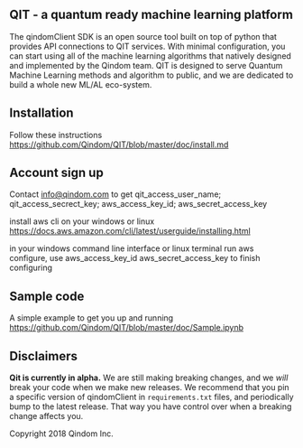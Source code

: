 
QIT - a quantum ready machine learning platform
------------

The qindomClient SDK is an open source tool built on top of python that provides API connections to QIT services. 
With minimal configuration, you can start using all of the machine learning algorithms that natively designed and implemented by the Qindom team. 
QIT is designed to serve Quantum Machine Learning methods and algorithm to public, and we are dedicated to build a whole new ML/AL eco-system.

Installation
------------

Follow these instructions
https://github.com/Qindom/QIT/blob/master/doc/install.md

Account sign up
------------

Contact info@qindom.com to get 
qit_access_user_name;  qit_access_secrect_key;  aws_access_key_id;  aws_secret_access_key

install aws cli on your windows or linux
https://docs.aws.amazon.com/cli/latest/userguide/installing.html

in your windows command line interface or linux terminal run aws configure, use aws_access_key_id  aws_secret_access_key to finish configuring

Sample code
-----------

A simple example to get you up and running
https://github.com/Qindom/QIT/blob/master/doc/Sample.ipynb

Disclaimers
----------
**Qit is currently in alpha.** We are still making breaking changes, and we *will* break your code when we make new releases. We recommend that you pin a specific version of qindomClient in `requirements.txt` files, and periodically bump to the latest release. That way you have control over when a breaking change affects you.

Copyright 2018 Qindom Inc.

